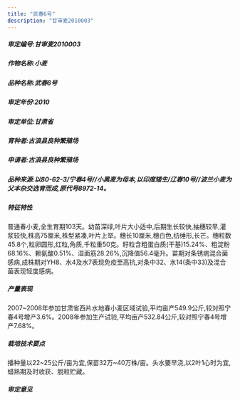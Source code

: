 ```yaml
---
title: "武春6号"
description: "甘审麦2010003"
---
```

##### 审定编号:甘审麦2010003

##### 作物名称:小麦

##### 品种名称:武春6号

##### 审定年份:2010

##### 审定单位:甘肃省

##### 育种者:古浪县良种繁殖场

##### 申请者:古浪县良种繁殖场

##### 品种来源:以80-62-3/宁春4号//小黑麦为母本,以印度矮生/辽春10号//波兰小麦为父本杂交选育而成,原代号8972-14。

##### 特征特性
普通春小麦,全生育期103天。幼苗深绿,叶片大小适中,后期生长较快,抽穗较早,灌浆较快,株高75厘米,株型紧凑,叶片上举。穗长10厘米,穗白色,纺缍形,长芒。穗粒数45.8个,粒卵圆形,红粒,角质,千粒重50克。籽粒含粗蛋白质(干基)15.24%、粗淀粉68.16%、赖氨酸0.51%、湿面筋28.26%,沉降值56.4毫升。苗期对条锈病混合菌感病,成株期对YH8、水4及水7表现免疫至高抗,对条中32、水14(条中33)及混合菌表现轻度感病。

##### 产量表现
2007~2008年参加甘肃省西片水地春小麦区域试验,平均亩产549.9公斤,较对照宁春4号增产3.6%。2008年参加生产试验,平均亩产532.84公斤,较对照宁春4号增产7.68%。

##### 栽培技术要点
播种量以22~25公斤/亩为宜,保苗32万~40万株/亩。头水要早浇,以2叶1心时为宜,蜡熟期及时收获、脱粒贮藏。

##### 审定意见

